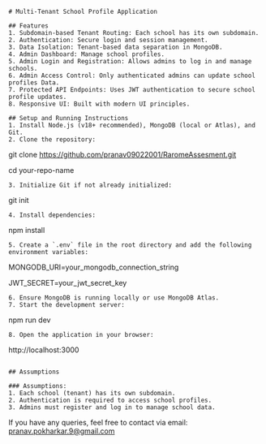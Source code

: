 
```plaintext
# Multi-Tenant School Profile Application

## Features
1. Subdomain-based Tenant Routing: Each school has its own subdomain.
2. Authentication: Secure login and session management.
3. Data Isolation: Tenant-based data separation in MongoDB.
4. Admin Dashboard: Manage school profiles.
5. Admin Login and Registration: Allows admins to log in and manage schools.
6. Admin Access Control: Only authenticated admins can update school profiles Data.
7. Protected API Endpoints: Uses JWT authentication to secure school profile updates.
8. Responsive UI: Built with modern UI principles.

## Setup and Running Instructions
1. Install Node.js (v18+ recommended), MongoDB (local or Atlas), and Git.
2. Clone the repository:
   ```
   git clone https://github.com/pranav09022001/RaromeAssesment.git

   cd your-repo-name
   ```
3. Initialize Git if not already initialized:
   ```
   git init
   ```
4. Install dependencies:
   ```
   npm install
   ```
5. Create a `.env` file in the root directory and add the following environment variables:
   ```
   MONGODB_URI=your_mongodb_connection_string
   
   JWT_SECRET=your_jwt_secret_key
  
   ```
6. Ensure MongoDB is running locally or use MongoDB Atlas.
7. Start the development server:
   ```
   npm run dev
   ```
8. Open the application in your browser:
   ```
   http://localhost:3000
   ```

## Assumptions

### Assumptions:
1. Each school (tenant) has its own subdomain.
2. Authentication is required to access school profiles.
3. Admins must register and log in to manage school data.

```

If you have any queries, feel free to contact via email: pranav.pokharkar.9@gmail.com
